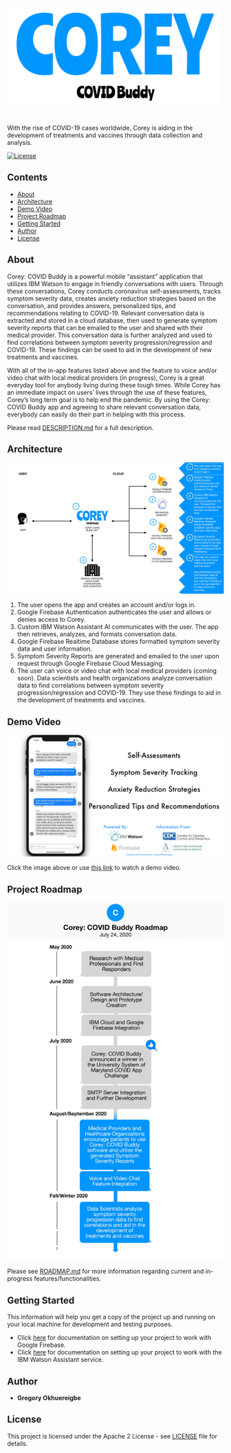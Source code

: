 <img src="CoreyCOVIDBuddy/Images/CoreyCOVIDBuddy_Logo.png" alt="Corey: COVID Buddy Logo" width="500"/>

#

With the rise of COVID-19 cases worldwide, Corey is aiding in the development of treatments and vaccines through data collection and analysis.

[![License](https://img.shields.io/badge/License-Apache%202.0-blue.svg)](https://opensource.org/licenses/Apache-2.0)

## Contents
- [About](#About)
- [Architecture](#Architecture)
- [Demo Video](#Demo-Video)
- [Project Roadmap](#Project-Roadmap)
- [Getting Started](#Getting-Started)
- [Author](#Author)
- [License](#License)

## About

Corey: COVID Buddy is a powerful mobile “assistant” application that utilizes IBM Watson to engage in friendly conversations with users. Through these conversations, Corey conducts coronavirus self-assessments, tracks symptom severity data, creates anxiety reduction strategies based on the conversation, and provides answers, personalized tips, and recommendations relating to COVID-19. Relevant conversation data is extracted and stored in a cloud database, then used to generate symptom severity reports that can be emailed to the user and shared with their medical provider. This conversation data is further analyzed and used to find correlations between symptom severity progression/regression and COVID-19. These findings can be used to aid in the development of new treatments and vaccines.

With all of the in-app features listed above and the feature to voice and/or video chat with local medical providers (in progress), Corey is a great everyday tool for anybody living during these tough times. While Corey has an immediate impact on users’ lives through the use of these features, Corey’s long term goal is to help end the pandemic. By using the Corey: COVID Buddy app and agreeing to share relevant conversation data, everybody can easily do their part in helping with this process.

Please read [DESCRIPTION.md](DESCRIPTION.md) for a full description.

## Architecture 

<img src="CoreyCOVIDBuddy/Images/CoreyArchitecture.jpg" alt="Corey's Architecture"/>

1. The user opens the app and creates an account and/or logs in. 
2. Google Firebase Authentication authenticates the user and allows or denies access to Corey. 
3. Custom IBM Watson Assistant AI communicates with the user. The app then retrieves, analyzes, and formats conversation data.
4. Google Firebase Realtime Database stores formatted symptom severity data and user information.
5. Symptom Severity Reports are generated and emailed to the user upon request through Google Firebase Cloud Messaging. 
6. The user can voice or video chat with local medical providers (coming soon). Data scientists and health organizations analyze conversation data to find correlations between symptom severity progression/regression and COVID-19. They use these findings to aid in the development of treatments and vaccines.

## Demo Video

<a href="https://drive.google.com/file/d/1ucBqYdOMGNbS-yfYtu7mbUKnyPslxjQ_/view?usp=sharing" title="Corey: COVID Buddy Demo Video"><img src="CoreyCOVIDBuddy/Images/CoreyCurrentUserFeatures.png" alt="Corey: COVID Buddy Demo Video" /></a>

Click the image above or use [this link](https://drive.google.com/file/d/1ucBqYdOMGNbS-yfYtu7mbUKnyPslxjQ_/view?usp=sharing) to watch a demo video.

## Project Roadmap

<img src="CoreyCOVIDBuddy/Images/CoreyRoadmap.jpg" alt="Corey Project Roadmap"/>

Please see [ROADMAP.md](ROADMAP.md) for more information regarding current and in-progress features/functionalities.

## Getting Started
This information will help you get a copy of the project up and running on your local machine for development and testing purposes.

- Click [here](https://firebase.google.com/docs/ios/setup) for documentation on setting up your project to work with Google Firebase.
- Click [here](https://github.com/IBM/ios-virtual-assistant-app#requirements) for documentation on setting up your project to work with the IBM Watson Assistant service.

## Author

- **Gregory Okhuereigbe**

## License

This project is licensed under the Apache 2 License - see [LICENSE](LICENSE) file for details.
